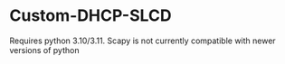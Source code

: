 # Custom-DHCP-SLCD

Requires python 3.10/3.11. Scapy is not currently compatible with newer versions of python